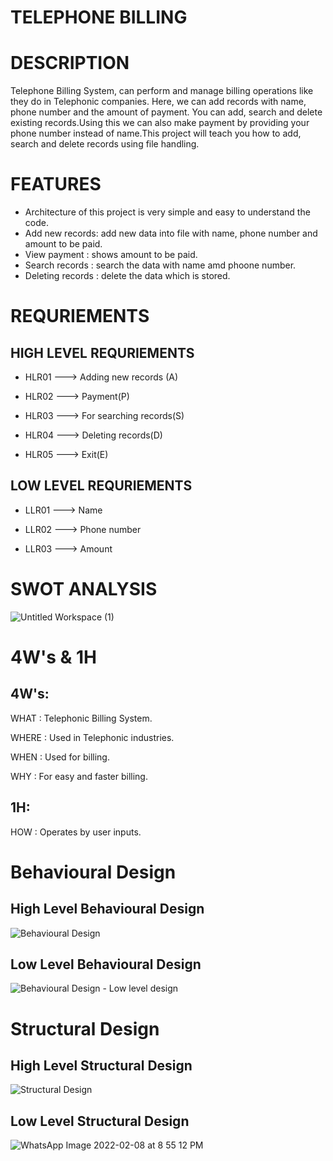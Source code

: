 # TELEPHONE BILLING

# DESCRIPTION

Telephone Billing System, can perform and manage billing operations like they do in Telephonic companies. Here, we can add records with name, phone number and the amount of payment. You can add, search and delete existing records.Using this we can also make payment by providing your phone number instead of name.This project will teach you how to add, search and delete records using file handling.


# FEATURES

* Architecture of this project is very simple and easy to understand the code.
* Add new records: add new data into file with name, phone number and amount to be paid. 
* View payment : shows amount to be paid.
* Search records : search the data with name amd phoone number.
* Deleting records : delete the data which is stored. 


# REQURIEMENTS

## HIGH LEVEL REQURIEMENTS
* HLR01 ---> Adding new records (A)

* HLR02 ---> Payment(P)

* HLR03 ---> For searching records(S)
 
* HLR04 ---> Deleting records(D)

* HLR05 ---> Exit(E)

## LOW LEVEL REQURIEMENTS
* LLR01 ---> Name

* LLR02 ---> Phone number

* LLR03 ---> Amount


# SWOT ANALYSIS

![Untitled Workspace (1)](https://user-images.githubusercontent.com/82401251/152638461-80c5c1e7-211c-404a-b6ab-d468a7897d5f.jpg)


# 4W's & 1H

## 4W's:
WHAT : Telephonic Billing System.

WHERE : Used in Telephonic industries.

WHEN : Used for billing.

WHY : For easy and faster billing.

## 1H:
HOW : Operates by user inputs.


# Behavioural Design
## High Level Behavioural Design

![Behavioural Design](https://user-images.githubusercontent.com/77672209/152676909-a3c29691-f197-4407-ae3b-efbbe3c49a33.jpg)

## Low Level Behavioural Design

![Behavioural Design - Low level design](https://user-images.githubusercontent.com/77672209/152933170-5da2c615-027e-47d4-b707-327e1e618038.jpeg)



# Structural Design

## **High Level Structural Design**

![Structural Design](https://user-images.githubusercontent.com/77672209/152676827-620f1898-09cf-426d-bb35-1ceb26f594a6.jpg)

## **Low Level Structural Design**

![WhatsApp Image 2022-02-08 at 8 55 12 PM](https://user-images.githubusercontent.com/77672209/153137964-2a0c1e2f-32b1-452c-ba37-a05942703dcb.jpeg)

